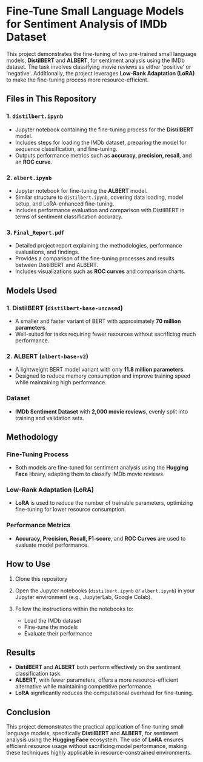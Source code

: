 # Fine-Tune Small Language Models for Sentiment Analysis of IMDb Dataset

This project demonstrates the fine-tuning of two pre-trained small language models, **DistilBERT** and **ALBERT**, for sentiment analysis using the IMDb dataset. The task involves classifying movie reviews as either 'positive' or 'negative'. Additionally, the project leverages **Low-Rank Adaptation (LoRA)** to make the fine-tuning process more resource-efficient.

## Files in This Repository

### 1. `distilbert.ipynb`
- Jupyter notebook containing the fine-tuning process for the **DistilBERT** model.
- Includes steps for loading the IMDb dataset, preparing the model for sequence classification, and fine-tuning.
- Outputs performance metrics such as **accuracy, precision, recall**, and an **ROC curve**.

### 2. `albert.ipynb`
- Jupyter notebook for fine-tuning the **ALBERT** model.
- Similar structure to `distilbert.ipynb`, covering data loading, model setup, and LoRA-enhanced fine-tuning.
- Includes performance evaluation and comparison with DistilBERT in terms of sentiment classification accuracy.

### 3. `Final_Report.pdf`
- Detailed project report explaining the methodologies, performance evaluations, and findings.
- Provides a comparison of the fine-tuning processes and results between DistilBERT and ALBERT.
- Includes visualizations such as **ROC curves** and comparison charts.

## Models Used

### 1. **DistilBERT** (`distilbert-base-uncased`)
- A smaller and faster variant of BERT with approximately **70 million parameters**.
- Well-suited for tasks requiring fewer resources without sacrificing much performance.

### 2. **ALBERT** (`albert-base-v2`)
- A lightweight BERT model variant with only **11.8 million parameters**.
- Designed to reduce memory consumption and improve training speed while maintaining high performance.

### Dataset
- **IMDb Sentiment Dataset** with **2,000 movie reviews**, evenly split into training and validation sets.

## Methodology

### Fine-Tuning Process
- Both models are fine-tuned for sentiment analysis using the **Hugging Face** library, adapting them to classify IMDb movie reviews.

### Low-Rank Adaptation (LoRA)
- **LoRA** is used to reduce the number of trainable parameters, optimizing fine-tuning for lower resource consumption.

### Performance Metrics
- **Accuracy, Precision, Recall, F1-score**, and **ROC Curves** are used to evaluate model performance.

## How to Use

1. Clone this repository

2. Open the Jupyter notebooks (`distilbert.ipynb` or `albert.ipynb`) in your Jupyter environment (e.g., JupyterLab, Google Colab).

3. Follow the instructions within the notebooks to:
   - Load the IMDb dataset
   - Fine-tune the models
   - Evaluate their performance

## Results

- **DistilBERT** and **ALBERT** both perform effectively on the sentiment classification task.
- **ALBERT**, with fewer parameters, offers a more resource-efficient alternative while maintaining competitive performance.
- **LoRA** significantly reduces the computational overhead for fine-tuning.

## Conclusion

This project demonstrates the practical application of fine-tuning small language models, specifically **DistilBERT** and **ALBERT**, for sentiment analysis using the **Hugging Face** ecosystem. The use of **LoRA** ensures efficient resource usage without sacrificing model performance, making these techniques highly applicable in resource-constrained environments.

